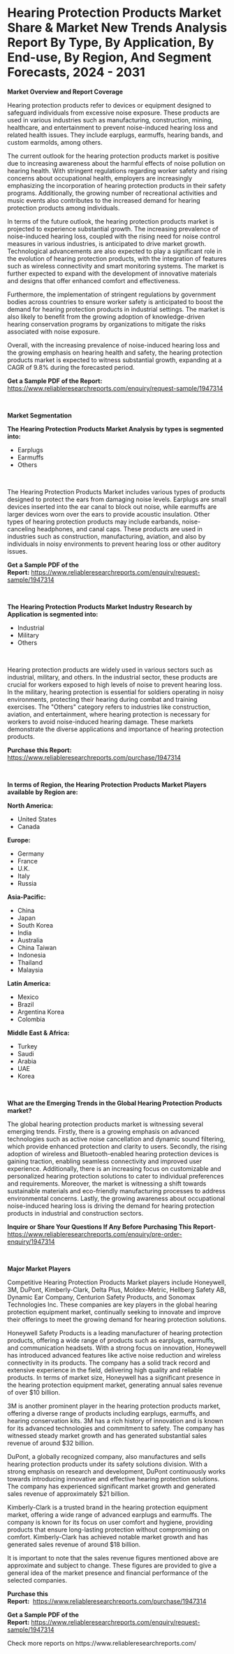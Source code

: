 <p><h1>Hearing Protection Products Market Share & Market New Trends Analysis Report By Type, By Application, By End-use, By Region, And Segment Forecasts, 2024 - 2031</h1></p><p><strong>Market Overview and Report Coverage</strong></p>
<p><p>Hearing protection products refer to devices or equipment designed to safeguard individuals from excessive noise exposure. These products are used in various industries such as manufacturing, construction, mining, healthcare, and entertainment to prevent noise-induced hearing loss and related health issues. They include earplugs, earmuffs, hearing bands, and custom earmolds, among others.</p><p>The current outlook for the hearing protection products market is positive due to increasing awareness about the harmful effects of noise pollution on hearing health. With stringent regulations regarding worker safety and rising concerns about occupational health, employers are increasingly emphasizing the incorporation of hearing protection products in their safety programs. Additionally, the growing number of recreational activities and music events also contributes to the increased demand for hearing protection products among individuals.</p><p>In terms of the future outlook, the hearing protection products market is projected to experience substantial growth. The increasing prevalence of noise-induced hearing loss, coupled with the rising need for noise control measures in various industries, is anticipated to drive market growth. Technological advancements are also expected to play a significant role in the evolution of hearing protection products, with the integration of features such as wireless connectivity and smart monitoring systems. The market is further expected to expand with the development of innovative materials and designs that offer enhanced comfort and effectiveness.</p><p>Furthermore, the implementation of stringent regulations by government bodies across countries to ensure worker safety is anticipated to boost the demand for hearing protection products in industrial settings. The market is also likely to benefit from the growing adoption of knowledge-driven hearing conservation programs by organizations to mitigate the risks associated with noise exposure.</p><p>Overall, with the increasing prevalence of noise-induced hearing loss and the growing emphasis on hearing health and safety, the hearing protection products market is expected to witness substantial growth, expanding at a CAGR of 9.8% during the forecasted period.</p></p>
<p><strong>Get a Sample PDF of the Report:</strong> <a href="https://www.reliableresearchreports.com/enquiry/request-sample/1947314">https://www.reliableresearchreports.com/enquiry/request-sample/1947314</a></p>
<p>&nbsp;</p>
<p><strong>Market Segmentation</strong></p>
<p><strong>The Hearing Protection Products Market Analysis by types is segmented into:</strong></p>
<p><ul><li>Earplugs</li><li>Earmuffs</li><li>Others</li></ul></p>
<p>&nbsp;</p>
<p><p>The Hearing Protection Products Market includes various types of products designed to protect the ears from damaging noise levels. Earplugs are small devices inserted into the ear canal to block out noise, while earmuffs are larger devices worn over the ears to provide acoustic insulation. Other types of hearing protection products may include earbands, noise-canceling headphones, and canal caps. These products are used in industries such as construction, manufacturing, aviation, and also by individuals in noisy environments to prevent hearing loss or other auditory issues.</p></p>
<p><strong>Get a Sample PDF of the Report:</strong>&nbsp;<a href="https://www.reliableresearchreports.com/enquiry/request-sample/1947314">https://www.reliableresearchreports.com/enquiry/request-sample/1947314</a></p>
<p>&nbsp;</p>
<p><strong>The Hearing Protection Products Market Industry Research by Application is segmented into:</strong></p>
<p><ul><li>Industrial</li><li>Military</li><li>Others</li></ul></p>
<p>&nbsp;</p>
<p><p>Hearing protection products are widely used in various sectors such as industrial, military, and others. In the industrial sector, these products are crucial for workers exposed to high levels of noise to prevent hearing loss. In the military, hearing protection is essential for soldiers operating in noisy environments, protecting their hearing during combat and training exercises. The "Others" category refers to industries like construction, aviation, and entertainment, where hearing protection is necessary for workers to avoid noise-induced hearing damage. These markets demonstrate the diverse applications and importance of hearing protection products.</p></p>
<p><strong>Purchase this Report:</strong>&nbsp; <a href="https://www.reliableresearchreports.com/purchase/1947314">https://www.reliableresearchreports.com/purchase/1947314</a></p>
<p>&nbsp;</p>
<p><strong>In terms of Region, the Hearing Protection Products Market Players available by Region are:</strong></p>
<p>
    <p> <strong> North America: </strong>
        <ul>
            <li>United States</li>
            <li>Canada</li>
        </ul>
        </p> 
    <p> <strong> Europe: </strong>
        <ul>
            <li>Germany</li>
            <li>France</li>
            <li>U.K.</li>
            <li>Italy</li>
            <li>Russia</li>
        </ul>
        </p> 
    <p> <strong> Asia-Pacific: </strong>
        <ul>
            <li>China</li>
            <li>Japan</li>
            <li>South Korea</li>
            <li>India</li>
            <li>Australia</li>
            <li>China Taiwan</li>
            <li>Indonesia</li>
            <li>Thailand</li>
            <li>Malaysia</li>
        </ul>
        </p> 
    <p> <strong> Latin America: </strong>
        <ul>
            <li>Mexico</li>
            <li>Brazil</li>
            <li>Argentina Korea</li>
            <li>Colombia</li>
        </ul>
        </p> 
    <p> <strong> Middle East & Africa: </strong>
        <ul>
            <li>Turkey</li>
            <li>Saudi</li>
            <li>Arabia</li>
            <li>UAE</li>
            <li>Korea</li>
        </ul>
    </p>
    </p>
<p>&nbsp;</p>
<p><strong>What are the Emerging Trends in the Global Hearing Protection Products market?</strong></p>
<p><p>The global hearing protection products market is witnessing several emerging trends. Firstly, there is a growing emphasis on advanced technologies such as active noise cancellation and dynamic sound filtering, which provide enhanced protection and clarity to users. Secondly, the rising adoption of wireless and Bluetooth-enabled hearing protection devices is gaining traction, enabling seamless connectivity and improved user experience. Additionally, there is an increasing focus on customizable and personalized hearing protection solutions to cater to individual preferences and requirements. Moreover, the market is witnessing a shift towards sustainable materials and eco-friendly manufacturing processes to address environmental concerns. Lastly, the growing awareness about occupational noise-induced hearing loss is driving the demand for hearing protection products in industrial and construction sectors.</p></p>
<p><strong>Inquire or Share Your Questions If Any Before Purchasing This Report</strong>- <a href="https://www.reliableresearchreports.com/enquiry/pre-order-enquiry/1947314">https://www.reliableresearchreports.com/enquiry/pre-order-enquiry/1947314</a></p>
<p>&nbsp;</p>
<p><strong>Major Market Players</strong></p>
<p><p>Competitive Hearing Protection Products Market players include Honeywell, 3M, DuPont, Kimberly-Clark, Delta Plus, Moldex-Metric, Hellberg Safety AB, Dynamic Ear Company, Centurion Safety Products, and Sonomax Technologies Inc. These companies are key players in the global hearing protection equipment market, continually seeking to innovate and improve their offerings to meet the growing demand for hearing protection solutions.</p><p>Honeywell Safety Products is a leading manufacturer of hearing protection products, offering a wide range of products such as earplugs, earmuffs, and communication headsets. With a strong focus on innovation, Honeywell has introduced advanced features like active noise reduction and wireless connectivity in its products. The company has a solid track record and extensive experience in the field, delivering high quality and reliable products. In terms of market size, Honeywell has a significant presence in the hearing protection equipment market, generating annual sales revenue of over $10 billion.</p><p>3M is another prominent player in the hearing protection products market, offering a diverse range of products including earplugs, earmuffs, and hearing conservation kits. 3M has a rich history of innovation and is known for its advanced technologies and commitment to safety. The company has witnessed steady market growth and has generated substantial sales revenue of around $32 billion.</p><p>DuPont, a globally recognized company, also manufactures and sells hearing protection products under its safety solutions division. With a strong emphasis on research and development, DuPont continuously works towards introducing innovative and effective hearing protection solutions. The company has experienced significant market growth and generated sales revenue of approximately $21 billion.</p><p>Kimberly-Clark is a trusted brand in the hearing protection equipment market, offering a wide range of advanced earplugs and earmuffs. The company is known for its focus on user comfort and hygiene, providing products that ensure long-lasting protection without compromising on comfort. Kimberly-Clark has achieved notable market growth and has generated sales revenue of around $18 billion.</p><p>It is important to note that the sales revenue figures mentioned above are approximate and subject to change. These figures are provided to give a general idea of the market presence and financial performance of the selected companies.</p></p>
<p><strong>Purchase this Report:</strong>&nbsp;&nbsp;<a href="https://www.reliableresearchreports.com/purchase/1947314">https://www.reliableresearchreports.com/purchase/1947314</a></p>
<p></p>
<p><strong>Get a Sample PDF of the Report:</strong>&nbsp;<a href="https://www.reliableresearchreports.com/enquiry/request-sample/1947314">https://www.reliableresearchreports.com/enquiry/request-sample/1947314</a></p>
<p>Check more reports on https://www.reliableresearchreports.com/</p>